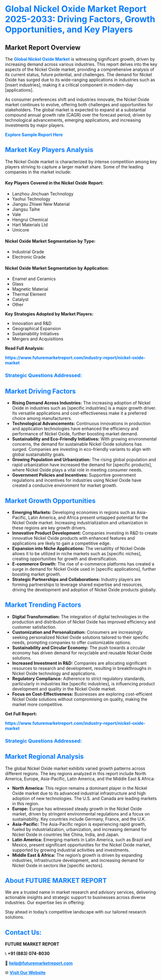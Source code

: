 <h1 style="color: #007BFF;">Global Nickel Oxide Market Report 2025-2033: Driving Factors, Growth Opportunities, and Key Players</h1>

<section id="overview">
<h2>Market Report Overview</h2>
<p>The <a href="https://www.futuremarketreport.com/industry-report/nickel-oxide-market" style="color: #007BFF; text-decoration: none;"><strong>Global Nickel Oxide Market</strong></a> is witnessing significant growth, driven by increasing demand across various industries. This report delves into the key aspects of the Nickel Oxide market, providing a comprehensive analysis of its current status, future potential, and challenges. The demand for Nickel Oxide has surged due to its wide-ranging applications in industries such as [insert industries], making it a critical component in modern-day [applications].</p>
<p>As consumer preferences shift and industries innovate, the Nickel Oxide market continues to evolve, offering both challenges and opportunities for stakeholders. The global market is expected to expand at a substantial compound annual growth rate (CAGR) over the forecast period, driven by technological advancements, emerging applications, and increasing investments by major players.</p>
</section>

<section id="overview">
<p><a href="https://www.futuremarketreport.com/request-sample/reportId=114274" style="color: #007BFF; text-decoration: none;"><strong>Explore Sample Report Here</strong></a></p>
</section>

<section id="key-players">
<h2 style="color: #007BFF;">Market Key Players Analysis</h2>
<p>The Nickel Oxide market is characterized by intense competition among key players striving to capture a larger market share. Some of the leading companies in the market include:</p>
<h4>Key Players Covered in the Nickel Oxide Report:</h4>
<ul><li>Lanzhou Jinchuan Technology</li><li>Yaohui Technology</li><li>Jiangsu Zhiwei New Material</li><li>Jiangsu Taihe</li><li>Vale</li><li>Hengrui Chemical</li><li>Hart Materials Ltd</li><li>Umicore</li></ul>
<h4>Nickel Oxide Market Segmentation by Type:</h4>
<ul><li>Industrial Grade</li><li>Electronic Grade</li></ul>

<h4>Nickel Oxide Market Segmentation by Application:</h4>
<ul><li>Enamel and Ceramics</li><li>Glass</li><li>Magnetic Material</li><li>Thermal Element</li><li>Catalyst</li><li>Other</li></ul>
<p><strong>Key Strategies Adopted by Market Players:</strong></p>
<ul>
<li>Innovation and R&D</li>
<li>Geographical Expansion</li>
<li>Sustainability Initiatives</li>
<li>Mergers and Acquisitions</li>
</ul>
</section>

<section>
<p><strong>Read Full Analysis: </strong></p><a href="https://www.futuremarketreport.com/industry-report/nickel-oxide-market" style="color: #007BFF; text-decoration: none;"><strong>https://www.futuremarketreport.com/industry-report/nickel-oxide-market</strong></a>
<h3 style="color: #007BFF;">Strategic Questions Addressed:</h3>
</section>

<section id="driving-factors">
<h2 style="color: #007BFF;">Market Driving Factors</h2>
<ul>
<li><strong>Rising Demand Across Industries:</strong> The increasing adoption of Nickel Oxide in industries such as [specific industries] is a major growth driver. Its versatile applications and cost-effectiveness make it a preferred choice among manufacturers.</li>
<li><strong>Technological Advancements:</strong> Continuous innovations in production and application technologies have enhanced the efficiency and performance of Nickel Oxide, further boosting market demand.</li>
<li><strong>Sustainability and Eco-Friendly Initiatives:</strong> With growing environmental concerns, the demand for sustainable Nickel Oxide solutions has surged. Companies are investing in eco-friendly variants to align with global sustainability goals.</li>
<li><strong>Growing Population and Urbanization:</strong> The rising global population and rapid urbanization have increased the demand for [specific products], where Nickel Oxide plays a vital role in meeting consumer needs.</li>
<li><strong>Government Policies and Incentives:</strong> Supportive government regulations and incentives for industries using Nickel Oxide have created a conducive environment for market growth.</li>
</ul>
</section>

<section id="growth-opportunities">
<h2 style="color: #007BFF;">Market Growth Opportunities</h2>
<ul>
<li><strong>Emerging Markets:</strong> Developing economies in regions such as Asia-Pacific, Latin America, and Africa present untapped potential for the Nickel Oxide market. Increasing industrialization and urbanization in these regions are key growth drivers.</li>
<li><strong>Innovative Product Development:</strong> Companies investing in R&D to create innovative Nickel Oxide products with enhanced features and applications are likely to gain a competitive edge.</li>
<li><strong>Expansion into Niche Applications:</strong> The versatility of Nickel Oxide allows it to be utilized in niche markets such as [specific niches], creating opportunities for growth and diversification.</li>
<li><strong>E-commerce Growth:</strong> The rise of e-commerce platforms has created a surge in demand for Nickel Oxide used in [specific applications], further boosting market growth.</li>
<li><strong>Strategic Partnerships and Collaborations:</strong> Industry players are forming partnerships to leverage shared expertise and resources, driving the development and adoption of Nickel Oxide products globally.</li>
</ul>
</section>

<section id="trending-factors">
<h2 style="color: #007BFF;">Market Trending Factors</h2>
<ul>
<li><strong>Digital Transformation:</strong> The integration of digital technologies in the production and distribution of Nickel Oxide has improved efficiency and customer satisfaction.</li>
<li><strong>Customization and Personalization:</strong> Consumers are increasingly seeking personalized Nickel Oxide solutions tailored to their specific needs, prompting companies to offer customizable options.</li>
<li><strong>Sustainability and Circular Economy:</strong> The push towards a circular economy has driven demand for recyclable and reusable Nickel Oxide solutions.</li>
<li><strong>Increased Investment in R&D:</strong> Companies are allocating significant resources to research and development, resulting in breakthroughs in Nickel Oxide technology and applications.</li>
<li><strong>Regulatory Compliance:</strong> Adherence to strict regulatory standards, particularly in industries like [specific industries], is influencing product development and quality in the Nickel Oxide market.</li>
<li><strong>Focus on Cost-Effectiveness:</strong> Businesses are exploring cost-efficient Nickel Oxide solutions without compromising on quality, making the market more competitive.</li>
</ul>
</section>

<section>
<p><strong>Get Full Report: </strong></p><a href="https://www.futuremarketreport.com/industry-report/nickel-oxide-market" style="color: #007BFF; text-decoration: none;"><strong>https://www.futuremarketreport.com/industry-report/nickel-oxide-market</strong></a>
<h3 style="color: #007BFF;">Strategic Questions Addressed:</h3>
</section>


<section id="regional-analysis">
<h2 style="color: #007BFF;">Market Regional Analysis</h2>
<p>The global Nickel Oxide market exhibits varied growth patterns across different regions. The key regions analyzed in this report include North America, Europe, Asia-Pacific, Latin America, and the Middle East & Africa:</p>
<ul>
<li><strong>North America:</strong> This region remains a dominant player in the Nickel Oxide market due to its advanced industrial infrastructure and high adoption of new technologies. The U.S. and Canada are leading markets in this region.</li>
<li><strong>Europe:</strong> Europe has witnessed steady growth in the Nickel Oxide market, driven by stringent environmental regulations and a focus on sustainability. Key countries include Germany, France, and the U.K.</li>
<li><strong>Asia-Pacific:</strong> The Asia-Pacific region is experiencing rapid growth, fueled by industrialization, urbanization, and increasing demand for Nickel Oxide in countries like China, India, and Japan.</li>
<li><strong>Latin America:</strong> Emerging markets in Latin America, such as Brazil and Mexico, present significant opportunities for the Nickel Oxide market, supported by growing industrial activities and investments.</li>
<li><strong>Middle East & Africa:</strong> The region’s growth is driven by expanding industries, infrastructure development, and increasing demand for Nickel Oxide in sectors like [specific sectors].</li>
</ul>
</section>

<footer>
<h2 style="color: #007BFF;">About FUTURE MARKET REPORT</h2>
<p>We are a trusted name in market research and advisory services, delivering actionable insights and strategic support to businesses across diverse industries. Our expertise lies in offering:</p>

<p>Stay ahead in today’s competitive landscape with our tailored research solutions.</p>

<h2 style="color: #007BFF;">Contact Us:</h2>
<p><strong>FUTURE MARKET REPORT</strong></p>
<p>📞 <strong>+91 (883) 074-8030</strong></p>
<p>📧 <strong><a href="mailto:help@futuremarketreport.com" style="color: #007BFF;">help@futuremarketreport.com</a></strong></p>
<p>🌐 <strong><a href="https://www.futuremarketreport.com/" style="color: #007BFF;">Visit Our Website</a></strong></p>
</footer>